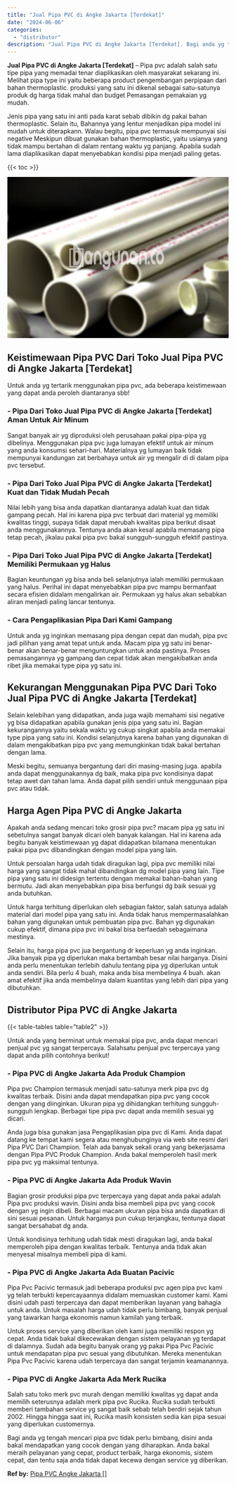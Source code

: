 ```yaml
---
title: "Jual Pipa PVC di Angke Jakarta [Terdekat]"
date: "2024-06-06"
categories: 
  - "distributor"
description: "Jual Pipa PVC di Angke Jakarta [Terdekat]. Bagi anda yg tengah mencari pipa pvc tidak perlu bimbang, disini anda bakal mendapatkan yang cocok dengan yang dih..."
---
```


**Jual Pipa PVC di Angke Jakarta \[Terdekat\]** – Pipa pvc adalah salah satu tipe pipa yang memadai tenar diaplikasikan oleh masyarakat sekarang ini. Melihat pipa type ini yaitu beberapa product pengembangan perpipaan dari bahan thermoplastic. produksi yang satu ini dikenal sebagai satu-satunya produk dg harga tidak mahal dan budget Pemasangan pemakaian yg mudah.

Jenis pipa yang satu ini anti pada karat sebab dibikin dg pakai bahan thermoplastic. Selain itu, Bahannya yang lentur menjadikan pipa model ini mudah untuk diterapkann. Walau begitu, pipa pvc termasuk mempunyai sisi negative Meskipun dibuat gunakan bahan thermoplastic, yaitu usianya yang tidak mampu bertahan di dalam rentang waktu yg panjang. Apabila sudah lama diaplikasikan dapat menyebabkan kondisi pipa menjadi paling getas.

{{< toc >}}

![Jual Pipa PVC di Angke Jakarta [Terdekat]](/images/jaul-pipa-pvc-24.png)

## Keistimewaan Pipa PVC Dari Toko Jual Pipa PVC di Angke Jakarta \[Terdekat\]

Untuk anda yg tertarik menggunakan pipa pvc, ada beberapa keistimewaan yang dapat anda peroleh diantaranya sbb!

### \- Pipa Dari Toko Jual Pipa PVC di Angke Jakarta \[Terdekat\] Aman Untuk Air Minum

Sangat banyak air yg diproduksi oleh perusahaan pakai pipa-pipa yg dibelinya. Menggunakan pipa pvc juga lumayan efektif untuk air minum yang anda konsumsi sehari-hari. Materialnya yg lumayan baik tidak mempunyai kandungan zat berbahaya untuk air yg mengalir di di dalam pipa pvc tersebut.

### \- Pipa Dari Toko Jual Pipa PVC di Angke Jakarta \[Terdekat\] Kuat dan Tidak Mudah Pecah

Nilai lebih yang bisa anda dapatkan diantaranya adalah kuat dan tidak gampang pecah. Hal ini karena pipa pvc terbuat dari material yg memiliki kwalitas tinggi, supaya tidak dapat merubah kwalitas pipa berikut disaat anda menggunakannya. Tentunya anda akan kesal apabila memasang pipa tetap pecah, jikalau pakai pipa pvc bakal sungguh-sungguh efektif pastinya.

### \- Pipa Dari Toko Jual Pipa PVC di Angke Jakarta \[Terdekat\] Memiliki Permukaan yg Halus

Bagian keuntungan yg bisa anda beli selanjutnya ialah memiliki permukaan yang halus. Perihal ini dapat menyebabkan pipa pvc mampu bermanfaat secara efisien didalam mengalirkan air. Permukaan yg halus akan sebabkan aliran menjadi paling lancar tentunya.

### \- Cara Pengaplikasian Pipa Dari Kami Gampang

Untuk anda yg inginkan memasang pipa dengan cepat dan mudah, pipa pvc jadi pilihan yang amat tepat untuk anda. Macam pipa yg satu ini benar-benar akan benar-benar menguntungkan untuk anda pastinya. Proses pemasangannya yg gampang dan cepat tidak akan mengakibatkan anda ribet jika memakai type pipa yg satu ini.

## Kekurangan Menggunakan Pipa PVC Dari Toko Jual Pipa PVC di Angke Jakarta \[Terdekat\]

Selain kelebihan yang didapatkan, anda juga wajib memahami sisi negative yg bisa didapatkan apabila gunakan jenis pipa yang satu ini. Bagian kekurangannya yaitu sekala waktu yg cukup singkat apabila anda memakai type pipa yang satu ini. Kondisi selanjutnya karena bahan yang digunakan di dalam mengakibatkan pipa pvc yang memungkinkan tidak bakal bertahan dengan lama.

Meski begitu, semuanya bergantung dari diri masing-masing juga. apabila anda dapat menggunakannya dg baik, maka pipa pvc kondisinya dapat tetap awet dan tahan lama. Anda dapat pilih sendiri untuk menggunaan pipa pvc atau tidak.

## Harga Agen Pipa PVC di Angke Jakarta

Apakah anda sedang mencari toko grosir pipa pvc? macam pipa yg satu ini sebetulnya sangat banyak dicari oleh banyak kalangan. Hal ini karena ada begitu banyak keistimewaan yg dapat didapatkan bilamana menentukan pakai pipa pvc dibandingkan dengan model pipa yang lain.

Untuk persoalan harga udah tidak diragukan lagi, pipa pvc memiliki nilai harga yang sangat tidak mahal dibandingkan dg model pipa yang lain. Tipe pipa yang satu ini didesign tertentu dengan memakai bahan-bahan yang bermutu. Jadi akan menyebabkan pipa bisa berfungsi dg baik sesuai yg anda butuhkan.

Untuk harga terhitung diperlukan oleh sebagian faktor, salah satunya adalah material dari model pipa yang satu ini. Anda tidak harus mempermasalahkan bahan yang digunakan untuk pembuatan pipa pvc. Bahan yg digunakan cukup efektif, dimana pipa pvc ini bakal bisa berfaedah sebagaimana mestinya.

Selain itu, harga pipa pvc jua bergantung dr keperluan yg anda inginkan. Jika banyak pipa yg diperlukan maka bertambah besar nilai harganya. Disini anda perlu menentukan terlebih dahulu tentang pipa yg diperlukan untuk anda sendiri. Bila perlu 4 buah, maka anda bisa membelinya 4 buah. akan amat efektif jika anda membelinya dalam kuantitas yang lebih dari pipa yang dibutuhkan.

## Distributor Pipa PVC di Angke Jakarta

{{< table-tables table="table2" >}}

Untuk anda yang berminat untuk memakai pipa pvc, anda dapat mencari penjual pvc yg sangat terpercaya. Salahsatu penjual pvc terpercaya yang dapat anda pilih contohnya berikut!

### \- Pipa PVC di Angke Jakarta Ada Produk Champion

Pipa pvc Champion termasuk menjadi satu-satunya merk pipa pvc dg kwalitas terbaik. Disini anda dapat mendapatkan pipa pvc yang cocok dengan yang diinginkan. Ukuran pipa yg dihidangkan terhitung sungguh-sungguh lengkap. Berbagai tipe pipa pvc dapat anda memilih sesuai yg dicari.

Anda juga bisa gunakan jasa Pengaplikasian pipa pvc di Kami. Anda dapat datang ke tempat kami segera atau menghubunginya via web site resmi dari Pipa PVC Dari Champion. Telah ada banyak sekali orang yang bekerjasama dengan Pipa PVC Produk Champion. Anda bakal memperoleh hasil merk pipa pvc yg maksimal tentunya.

### \- Pipa PVC di Angke Jakarta Ada Produk Wavin

Bagian grosir produksi pipa pvc terpercaya yang dapat anda pakai adalah Pipa pvc produksi wavin. Disini anda bisa membeli pipa pvc yang cocok dengan yg ingin dibeli. Berbagai macam ukuran pipa bisa anda dapatkan di sini sesuai pesanan. Untuk harganya pun cukup terjangkau, tentunya dapat sangat bersahabat dg anda.

Untuk kondisinya terhitung udah tidak mesti diragukan lagi, anda bakal memperoleh pipa dengan kwalitas terbaik. Tentunya anda tidak akan menyesal misalnya membeli pipa di kami.

### \- Pipa PVC di Angke Jakarta Ada Buatan Pacivic

Pipa Pvc Pacivic termasuk jadi beberapa produksi pvc agen pipa pvc kami yg telah terbukti kepercayaannya didalam memuaskan customer kami. Kami disini udah pasti terpercaya dan dapat memberikan layanan yang bahagia untuk anda. Untuk masalah harga udah tidak perlu bimbang, banyak penjual yang tawarkan harga ekonomis namun kamilah yang terbaik.

Untuk proses service yang diberikan oleh kami juga memiliki respon yg cepat. Anda tidak bakal dikecewakan dengan sistem pelayanan yg terdapat di dalamnya. Sudah ada begitu banyak orang yg pakai Pipa Pvc Pacivic untuk mendapatan pipa pvc sesuai yang dibutuhkan. Mereka menentukan Pipa Pvc Pacivic karena udah terpercaya dan sangat terjamin keamanannya.

### \- Pipa PVC di Angke Jakarta Ada Merk Rucika

Salah satu toko merk pvc murah dengan memiliki kwalitas yg dapat anda memilih seterusnya adalah merk pipa pvc Rucika. Rucika sudah terbukti memberi tambahan service yg sangat baik sebab telah berdiri sejak tahun 2002. Hingga hingga saat ini, Rucika masih konsisten sedia kan pipa sesuai yang diperlukan customernya.

Bagi anda yg tengah mencari pipa pvc tidak perlu bimbang, disini anda bakal mendapatkan yang cocok dengan yang diharapkan. Anda bakal meraih pelayanan yang cepat, product terbaik, harga ekonomis, sistem cepat, dan tentu saja anda tidak dapat kecewa dengan service yg diberikan.

**Ref by:** [Pipa PVC Angke Jakarta []](https://id.wikipedia.org/wiki/Pipa)
